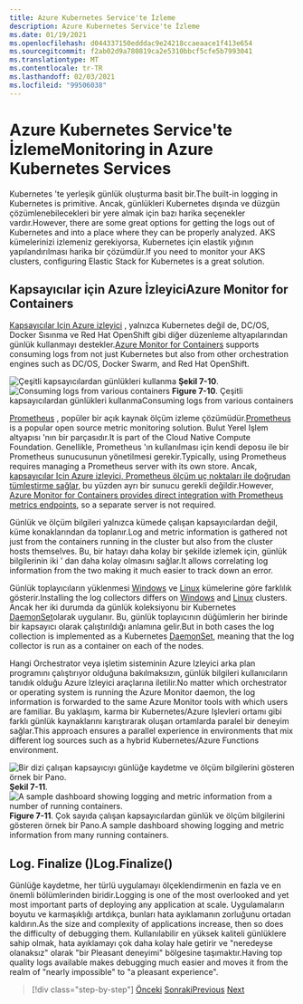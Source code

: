 ```yaml
---
title: Azure Kubernetes Service'te İzleme
description: Azure Kubernetes Service'te İzleme
ms.date: 01/19/2021
ms.openlocfilehash: d044337150edddac9e24218ccaeaace1f413e654
ms.sourcegitcommit: f2ab02d9a780819ca2e5310bbcf5cfe5b7993041
ms.translationtype: MT
ms.contentlocale: tr-TR
ms.lasthandoff: 02/03/2021
ms.locfileid: "99506038"
---
```

# <a name="monitoring-in-azure-kubernetes-services"></a><span data-ttu-id="4ba61-103">Azure Kubernetes Service'te İzleme</span><span class="sxs-lookup"><span data-stu-id="4ba61-103">Monitoring in Azure Kubernetes Services</span></span>

<span data-ttu-id="4ba61-104">Kubernetes 'te yerleşik günlük oluşturma basit bir.</span><span class="sxs-lookup"><span data-stu-id="4ba61-104">The built-in logging in Kubernetes is primitive.</span></span> <span data-ttu-id="4ba61-105">Ancak, günlükleri Kubernetes dışında ve düzgün çözümlenebilecekleri bir yere almak için bazı harika seçenekler vardır.</span><span class="sxs-lookup"><span data-stu-id="4ba61-105">However, there are some great options for getting the logs out of Kubernetes and into a place where they can be properly analyzed.</span></span> <span data-ttu-id="4ba61-106">AKS kümelerinizi izlemeniz gerekiyorsa, Kubernetes için elastik yığının yapılandırılması harika bir çözümdür.</span><span class="sxs-lookup"><span data-stu-id="4ba61-106">If you need to monitor your AKS clusters, configuring Elastic Stack for Kubernetes is a great solution.</span></span>

## <a name="azure-monitor-for-containers"></a><span data-ttu-id="4ba61-107">Kapsayıcılar için Azure İzleyici</span><span class="sxs-lookup"><span data-stu-id="4ba61-107">Azure Monitor for Containers</span></span>

<span data-ttu-id="4ba61-108">[Kapsayıcılar Için Azure izleyici](/azure/azure-monitor/insights/container-insights-overview) , yalnızca Kubernetes değil de, DC/OS, Docker Sısınma ve Red Hat OpenShift gibi diğer düzenleme altyapılarından günlük kullanmayı destekler.</span><span class="sxs-lookup"><span data-stu-id="4ba61-108">[Azure Monitor for Containers](/azure/azure-monitor/insights/container-insights-overview) supports consuming logs from not just Kubernetes but also from other orchestration engines such as DC/OS, Docker Swarm, and Red Hat OpenShift.</span></span>

<span data-ttu-id="4ba61-109">![Çeşitli kapsayıcılardan günlükleri kullanma ](./media/containers-diagram.png)
 **Şekil 7-10**.</span><span class="sxs-lookup"><span data-stu-id="4ba61-109">![Consuming logs from various containers](./media/containers-diagram.png)
**Figure 7-10**.</span></span> <span data-ttu-id="4ba61-110">Çeşitli kapsayıcılardan günlükleri kullanma</span><span class="sxs-lookup"><span data-stu-id="4ba61-110">Consuming logs from various containers</span></span>

<span data-ttu-id="4ba61-111">[Prometheus](https://prometheus.io/) , popüler bir açık kaynak ölçüm izleme çözümüdür.</span><span class="sxs-lookup"><span data-stu-id="4ba61-111">[Prometheus](https://prometheus.io/) is a popular open source metric monitoring solution.</span></span> <span data-ttu-id="4ba61-112">Bulut Yerel Işlem altyapısı 'nın bir parçasıdır.</span><span class="sxs-lookup"><span data-stu-id="4ba61-112">It is part of the Cloud Native Compute Foundation.</span></span> <span data-ttu-id="4ba61-113">Genellikle, Prometheus 'ın kullanılması için kendi deposu ile bir Prometheus sunucusunun yönetilmesi gerekir.</span><span class="sxs-lookup"><span data-stu-id="4ba61-113">Typically, using Prometheus requires managing a Prometheus server with its own store.</span></span> <span data-ttu-id="4ba61-114">Ancak, [kapsayıcılar Için Azure izleyici, Prometheus ölçüm uç noktaları ile doğrudan tümleştirme sağlar](/azure/azure-monitor/insights/container-insights-prometheus-integration), bu yüzden ayrı bir sunucu gerekli değildir.</span><span class="sxs-lookup"><span data-stu-id="4ba61-114">However, [Azure Monitor for Containers provides direct integration with Prometheus metrics endpoints](/azure/azure-monitor/insights/container-insights-prometheus-integration), so a separate server is not required.</span></span>

<span data-ttu-id="4ba61-115">Günlük ve ölçüm bilgileri yalnızca kümede çalışan kapsayıcılardan değil, küme konaklarından da toplanır.</span><span class="sxs-lookup"><span data-stu-id="4ba61-115">Log and metric information is gathered not just from the containers running in the cluster but also from the cluster hosts themselves.</span></span> <span data-ttu-id="4ba61-116">Bu, bir hatayı daha kolay bir şekilde izlemek için, günlük bilgilerinin iki ' dan daha kolay olmasını sağlar.</span><span class="sxs-lookup"><span data-stu-id="4ba61-116">It allows correlating log information from the two making it much easier to track down an error.</span></span>

<span data-ttu-id="4ba61-117">Günlük toplayıcıların yüklenmesi [Windows](/azure/azure-monitor/insights/containers#configure-a-log-analytics-windows-agent-for-kubernetes) ve [Linux](/azure/azure-monitor/insights/containers#configure-a-log-analytics-linux-agent-for-kubernetes) kümelerine göre farklılık gösterir.</span><span class="sxs-lookup"><span data-stu-id="4ba61-117">Installing the log collectors differs on [Windows](/azure/azure-monitor/insights/containers#configure-a-log-analytics-windows-agent-for-kubernetes) and [Linux](/azure/azure-monitor/insights/containers#configure-a-log-analytics-linux-agent-for-kubernetes) clusters.</span></span> <span data-ttu-id="4ba61-118">Ancak her iki durumda da günlük koleksiyonu bir Kubernetes [DaemonSet](https://kubernetes.io/docs/concepts/workloads/controllers/daemonset/)olarak uygulanır. Bu, günlük toplayıcının düğümlerin her birinde bir kapsayıcı olarak çalıştırıldığı anlamına gelir.</span><span class="sxs-lookup"><span data-stu-id="4ba61-118">But in both cases the log collection is implemented as a Kubernetes [DaemonSet](https://kubernetes.io/docs/concepts/workloads/controllers/daemonset/), meaning that the log collector is run as a container on each of the nodes.</span></span>

<span data-ttu-id="4ba61-119">Hangi Orchestrator veya işletim sisteminin Azure Izleyici arka plan programını çalıştırıyor olduğuna bakılmaksızın, günlük bilgileri kullanıcıların tanıdık olduğu Azure Izleyici araçlarına iletilir.</span><span class="sxs-lookup"><span data-stu-id="4ba61-119">No matter which orchestrator or operating system is running the Azure Monitor daemon, the log information is forwarded to the same Azure Monitor tools with which users are familiar.</span></span> <span data-ttu-id="4ba61-120">Bu yaklaşım, karma bir Kubernetes/Azure Işlevleri ortamı gibi farklı günlük kaynaklarını karıştırarak oluşan ortamlarda paralel bir deneyim sağlar.</span><span class="sxs-lookup"><span data-stu-id="4ba61-120">This approach ensures a parallel experience in environments that mix different log sources such as a hybrid Kubernetes/Azure Functions environment.</span></span>

<span data-ttu-id="4ba61-121">![Bir dizi çalışan kapsayıcıyı günlüğe kaydetme ve ölçüm bilgilerini gösteren örnek bir Pano. ](./media/containers-dashboard.png)
 **Şekil 7-11**.</span><span class="sxs-lookup"><span data-stu-id="4ba61-121">![A sample dashboard showing logging and metric information from a number of running containers.](./media/containers-dashboard.png)
**Figure 7-11**.</span></span> <span data-ttu-id="4ba61-122">Çok sayıda çalışan kapsayıcılardan günlük ve ölçüm bilgilerini gösteren örnek bir Pano.</span><span class="sxs-lookup"><span data-stu-id="4ba61-122">A sample dashboard showing logging and metric information from many running containers.</span></span>

## <a name="logfinalize"></a><span data-ttu-id="4ba61-123">Log. Finalize ()</span><span class="sxs-lookup"><span data-stu-id="4ba61-123">Log.Finalize()</span></span>

<span data-ttu-id="4ba61-124">Günlüğe kaydetme, her türlü uygulamayı ölçeklendirmenin en fazla ve en önemli bölümlerinden biridir.</span><span class="sxs-lookup"><span data-stu-id="4ba61-124">Logging is one of the most overlooked and yet most important parts of deploying any application at scale.</span></span> <span data-ttu-id="4ba61-125">Uygulamaların boyutu ve karmaşıklığı artdıkça, bunları hata ayıklamanın zorluğunu ortadan kaldırın.</span><span class="sxs-lookup"><span data-stu-id="4ba61-125">As the size and complexity of applications increase, then so does the difficulty of debugging them.</span></span> <span data-ttu-id="4ba61-126">Kullanılabilir en yüksek kaliteli günlüklere sahip olmak, hata ayıklamayı çok daha kolay hale getirir ve "neredeyse olanaksız" olarak "bir Pleasant deneyimi" bölgesine taşımaktır.</span><span class="sxs-lookup"><span data-stu-id="4ba61-126">Having top quality logs available makes debugging much easier and moves it from the realm of "nearly impossible" to "a pleasant experience".</span></span>

>[!div class="step-by-step"]
><span data-ttu-id="4ba61-127">[Önceki](logging-with-elastic-stack.md) 
> [Sonraki](azure-monitor.md)</span><span class="sxs-lookup"><span data-stu-id="4ba61-127">[Previous](logging-with-elastic-stack.md)
[Next](azure-monitor.md)</span></span>
